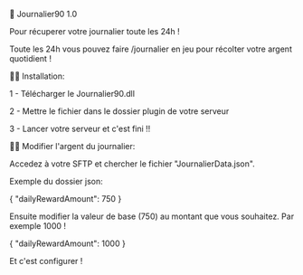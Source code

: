 📗 Journalier90 1.0

Pour récuperer votre journalier toute les 24h !

Toute les 24h vous pouvez faire /journalier en jeu pour récolter votre argent quotidient !

👨‍💻 Installation:

1 - Télécharger le Journalier90.dll

2 - Mettre le fichier dans le dossier plugin de votre serveur

3 - Lancer votre serveur et c'est fini !!


👨‍🏫 Modifier l'argent du journalier:

Accedez à votre SFTP et chercher le fichier "JournalierData.json". 


Exemple du dossier json: 

{
    "dailyRewardAmount": 750
}

Ensuite modifier la valeur de base (750) au montant que vous souhaitez. Par exemple 1000 !

{
    "dailyRewardAmount": 1000
}

Et c'est configurer !
